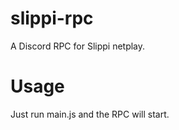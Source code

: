 # slippi-rpc
A Discord RPC for Slippi netplay.

# **Usage**
Just run main.js and the RPC will start.
